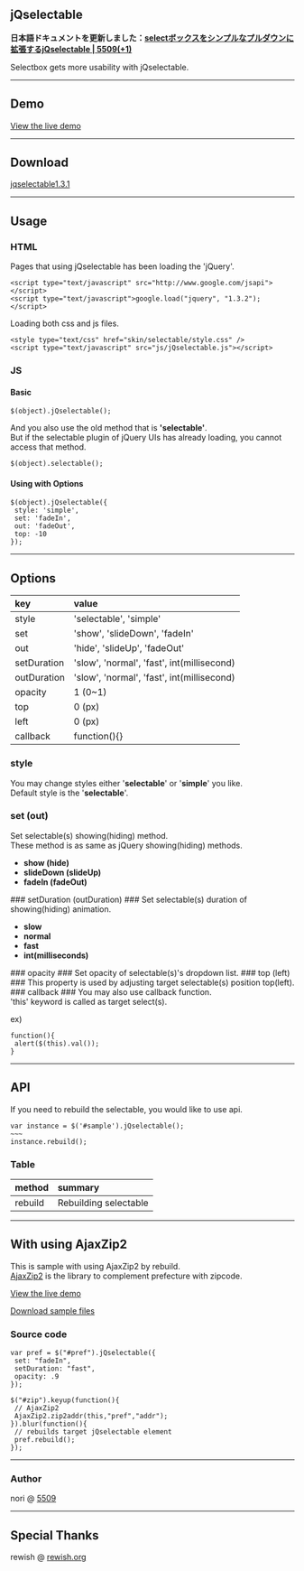 ## jQselectable ##
<strong>日本語ドキュメントを更新しました：<a href='http://moto-mono.net/2008/09/14/jqueryselectable.html'>selectボックスをシンプルなプルダウンに拡張するjQselectable | 5509(+1)</a></strong>

Selectbox gets more usability with jQselectable.


---


## Demo ##
<a href='http://jqselectable.googlecode.com/svn/trunk/index.html'>View the live demo</a>


---


## Download ##
<a href='http://jqselectable.googlecode.com/files/jqselectable.1.3.2.zip'>jqselectable1.3.1</a>


---


## Usage ##
### HTML ###
Pages that using jQselectable has been loading the 'jQuery'.
```
<script type="text/javascript" src="http://www.google.com/jsapi"></script>
<script type="text/javascript">google.load("jquery", "1.3.2");</script>
```
Loading both css and js files.
```
<style type="text/css" href="skin/selectable/style.css" />
<script type="text/javascript" src="js/jQselectable.js"></script>
```
### JS ###
#### Basic ####
```
$(object).jQselectable();
```

And you also use the old method that is <strong>'selectable'</strong>.<br />
But if the selectable plugin of jQuery UIs has already loading, you cannot access that method.

```
$(object).selectable();
```

#### Using with Options ####
```
$(object).jQselectable({
 style: 'simple',
 set: 'fadeIn',
 out: 'fadeOut',
 top: -10
});
```


---


## Options ##

| **key** | **value** |
|:--------|:----------|
| style   | 'selectable', 'simple' |
| set     | 'show', 'slideDown', 'fadeIn' |
| out     | 'hide', 'slideUp', 'fadeOut' |
| setDuration | 'slow', 'normal', 'fast', int(millisecond) |
| outDuration | 'slow', 'normal', 'fast', int(millisecond) |
| opacity | 1 (0~1)   |
| top     | 0 (px)    |
| left    | 0 (px)    |
| callback | function(){} |



### style ###
You may change styles either '**selectable**' or '**simple**' you like.<br />
Default style is the '**selectable**'.
### set (out) ###
Set selectable(s) showing(hiding) method.<br />
These method is as same as jQuery showing(hiding) methods.
<ul>
<li><b>show (hide)</b></li>
<li><b>slideDown (slideUp)</b></li>
<li><b>fadeIn (fadeOut)</b></li>
</ul>
### setDuration (outDuration) ###
Set selectable(s) duration of showing(hiding) animation.
<ul>
<li><b>slow</b></li>
<li><b>normal</b></li>
<li><b>fast</b></li>
<li><b>int(milliseconds)</b></li>
</ul>
### opacity ###
Set opacity of selectable(s)'s dropdown list.
### top (left) ###
This property is used by adjusting target selectable(s) position top(left).
### callback ###
You may also use callback function.<br />
'this' keyword is called as target select(s).

ex)
```
function(){
 alert($(this).val());
}
```

---


## API ##
If you need to rebuild the selectable, you would like to use api.

```
var instance = $('#sample').jQselectable();
~~~
instance.rebuild();
```

### Table ###
| **method** | **summary** |
|:-----------|:------------|
| rebuild    | Rebuilding selectable |


---


## With using AjaxZip2 ##

This is sample with using AjaxZip2 by rebuild.<br />
<a href='http://www.kawa.net/works/ajax/ajaxzip2/ajaxzip2.html'>AjaxZip2</a> is the library to complement prefecture with zipcode.

<a href='http://jqselectable.googlecode.com/svn/trunk/withzipsample.html'>View the live demo</a>

<a href='http://jqselectable.googlecode.com/files/jqselectable_withzip.1.3.2.zip'>Download sample files</a>

### Source code ###
```
var pref = $("#pref").jQselectable({
 set: "fadeIn",
 setDuration: "fast",
 opacity: .9
});

$("#zip").keyup(function(){
 // AjaxZip2
 AjaxZip2.zip2addr(this,"pref","addr");
}).blur(function(){
 // rebuilds target jQselectable element
 pref.rebuild();
});
```


---


### Author ###

nori @ <a href='http://5509.me/'>5509</a>


---


## Special Thanks ##
rewish @ <a href='http://rewish.org'>rewish.org</a>